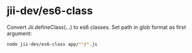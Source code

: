 # jii-dev/es6-class

Convert Jii.defineClass(...) to es6 classes. Set path in glob format as first argument:

```sh
node jii-dev/es6-class app/**/*.js
```